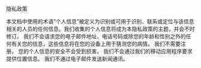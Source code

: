 隐私政策

本文档中使用的术语“个人信息”被定义为识别或可用于识别、联系或定位与该信息相关的人员的任何信息。我们收集的个人信息将成为本隐私政策的主题，并会不时修订。
我们不会请求您的电子邮件地址、电话号码或除您的年龄和性别之外的任何有关您的信息，这些信息将在您的设备上用于猜测您的病情。
我们不需要注册。
您的个人信息的安全不会受到损害。
我们不会通过我们的移动应用程序要求提供位置信息。
我们不通过电子邮件发送新闻通讯。
